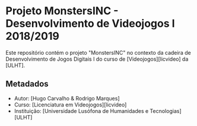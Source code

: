 

# Projeto MonstersINC - Desenvolvimento de Videojogos I 2018/2019

Este repositório contém o projeto "MonstersINC" no contexto da cadeira de Desenvolvimento de Jogos Digitais I 
do curso de [Videojogos][licvideo] da [ULHT].


## Metadados

* Autor: [Hugo Carvalho & Rodrigo Marques]
* Curso:  [Licenciatura em Videojogos][licvideo]
* Instituição: [Universidade Lusófona de Humanidades e Tecnologias][ULHT]
